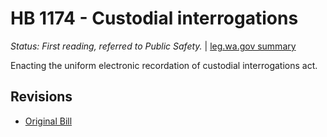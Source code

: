# HB 1174 - Custodial interrogations
*Status: First reading, referred to Public Safety.* | [leg.wa.gov summary](https://app.leg.wa.gov/billsummary?BillNumber=1174&Year=2021)

Enacting the uniform electronic recordation of custodial interrogations act.

## Revisions
* [Original Bill](1/)